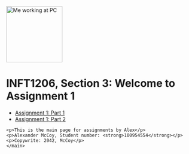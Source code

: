 <!DOCTYPE html>
<html lang="en">
<head>
    <meta charset="UTF-8">
    <meta name="viewport" content="width=device-width, initial-scale=1.0">
    <link rel="stylesheet" href="">
    <title>inft1206</title>
</head>
<body>
    <img src="/inft1206sec3/AssignmentsAlexanderMcCoy/images/monkey working at computer.jpg" alt="Me working at PC"width=150>
    <h1>INFT1206, Section 3: Welcome to Assignment 1</h1>
    <ul>
        <li><a href="/inft1206sec3/AssignmentsAlexanderMcCoy/Assignment1 a,mccoy/A1P1.html">Assignment 1: Part 1</a></li>
        <li> <a href="/inft1206sec3/AssignmentsAlexanderMcCoy/Assignment1 a,mccoy/A1P2.html">Assignment 1: Part 2</a></li>
        </a></li>
    </ul>
   
    <p>This is the main page for assignments by Alex</p>
    <p>Alexander McCoy, Student number: <strong>100954554</strong></p>
    <p>Copywrite: 2042, McCoy</p>
    </main>    
</body>
</html>
